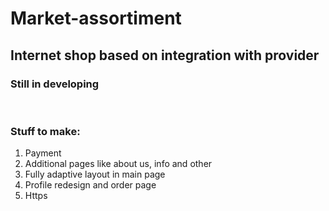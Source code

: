 # Market-assortiment
<h2>Internet shop based on integration with provider</h2> 
<h3>Still in developing</h3><br/>
<h3>Stuff to make:</h3>
<ol>
<li>Payment</li>
<li>Additional pages like about us, info and other</li>
<li>Fully adaptive layout in main page</li> 
<li>Profile redesign and order page</li>
<li>Https</li>
</ol>
